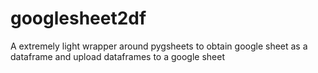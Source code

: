 # googlesheet2df
A extremely light wrapper around pygsheets to obtain google sheet as a dataframe and upload dataframes to a google sheet
